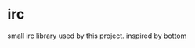 # irc
small irc library used by this project. inspired by [bottom](https://github.com/numberoverzero/bottom)
